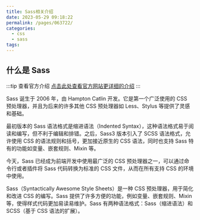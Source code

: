 ```yaml
---
title: Sass相关介绍
date: 2023-05-29 09:18:22
permalink: /pages/063722/
categories:
  - css
  - sass
tags:
---
```


## 什么是 Sass

:::tip 查看官方介绍
[点击此处查看官方网站更详细的介绍](https://www.sass.hk/)
:::

Sass 诞生于 2006 年，由 Hampton Catlin 开发。它是第一个广泛使用的 CSS 预处理器，并且为后来的许多其他 CSS 预处理器如 Less、Stylus 等提供了灵感和基础。

最初版本的 Sass 语法格式是缩进语法（Indented Syntax），这种语法格式易于阅读和编写，但不利于编辑和排错。之后，Sass3 版本引入了 SCSS 语法格式，允许使用 CSS 的语法规则和括号，更加接近原生的 CSS 语法，同时也支持 Sass 特有的功能如变量、嵌套规则、Mixin 等。

今天，Sass 已经成为前端开发中使用最广泛的 CSS 预处理器之一，可以通过命令行或者插件将 Sass 代码转换为标准的 CSS 文件，从而在所有支持 CSS 的环境中使用。

Sass（Syntactically Awesome Style Sheets）是一种 CSS 预处理器，用于简化和改进 CSS 的编写。Sass 提供了许多方便的功能，例如变量、嵌套规则、Mixin 等，使得样式代码更加易读易维护。Sass 有两种语法格式：Sass（缩进语法）和 SCSS（基于 CSS 语法的扩展）。

